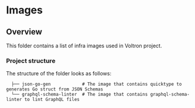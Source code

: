 # Images

## Overview

This folder contains a list of infra images used in Voltron project.

### Project structure

<!-- Update the folder structure each time you modify it. -->

The structure of the folder looks as follows:

```
  ├── json-go-gen            # The image that contains quicktype to generates Go struct from JSON Schemas
  └── graphql-schema-linter  # The image that contains graphql-schema-linter to lint GraphQL files
```
